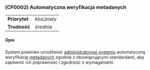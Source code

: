 ### (CF0002) Automatyczna weryfikacja metadanych

|               |            |
|---------------|------------|
| **Priorytet** | _kluczowy_ |
| **Trudność**  | _średnia_  |

##### Opis

System powinien umożliwiać [administratorowi systemu](../../3.2.interesariusze/interesariusze/administrator.md)
automatyczną weryfikację [metadanych](../../3.5.slownik/slownik/metadane.md) zgodnie z obowiązującymi standardami, aby zapewnić ich poprawność i zgodność z
wymaganiami.
